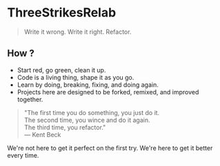 # ThreeStrikesRelab
> Write it wrong. Write it right. Refactor.

## How ?
- Start red, go green, clean it up.
- Code is a living thing, shape it as you go.
- Learn by doing, breaking, fixing, and doing again.
- Projects here are designed to be forked, remixed, and improved together.

> "The first time you do something, you just do it.  
> The second time, you wince and do it again.  
> The third time, you refactor."  
> — Kent Beck

We're not here to get it perfect on the first try. We're here to get it better every time.




